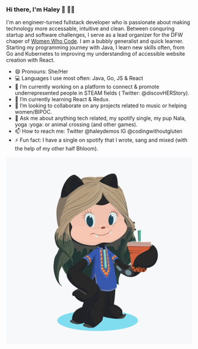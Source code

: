 ### Hi there, I'm Haley 👋 :woman_technologist:

<!--
**hdemos/hdemos** is a ✨ _special_ ✨ repository because its `README.md` (this file) appears on your GitHub profile.-->

I'm an engineer-turned fullstack developer who is passionate about making technology more accessable, intuitive and clean. Between conquring startup and software challenges, I serve as a lead organizer for the DFW chaper of [Women Who Code](https://www.womenwhocode.com/). I am a bubbly generalist and quick learner. Starting my programming journey with Java, I learn new skills often, from Go and Kubernetes to improving my understanding of accessible website creation with React.

- 😄 Pronouns: She/Her
- :computer: Languages I use most often: Java, Go, JS & React
- 🔭 I’m currently working on a platform to connect & promote underrepresented people in STEAM fields ( Twitter: @discovHERStory).
- 🌱 I’m currently learning React & Redux.
- 👯 I’m looking to collaborate on any projects related to music or helping women/BIPOC.
- 💬 Ask me about anything tech related, my spotify single, my pup Nala, yoga :yoga: or animal crossing (and other games). 
- 📫 How to reach me: Twitter @haleydemos IG @codingwithoutgluten
- ⚡ Fun fact: I have a single on spotify that I wrote, sang and mixed (with the help of my other half Bhloom).

![octocat](octocat-sm.png)
